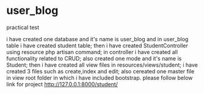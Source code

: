 # user_blog
practical test

i have created one database and it's name is user_blog and in user_blog table i have created student table;
then i have created StudentController using resource php artisan command;
in controller i have created all functionality related to CRUD;
also created one mode and it's name is Student;
then i have created all view files in resources/views/student;
i have created 3 files such as create,index and edit;
also cereated one master file in view root folder in which i have included bootstrap.
please follow below link for project http://127.0.0.1:8000/student/

